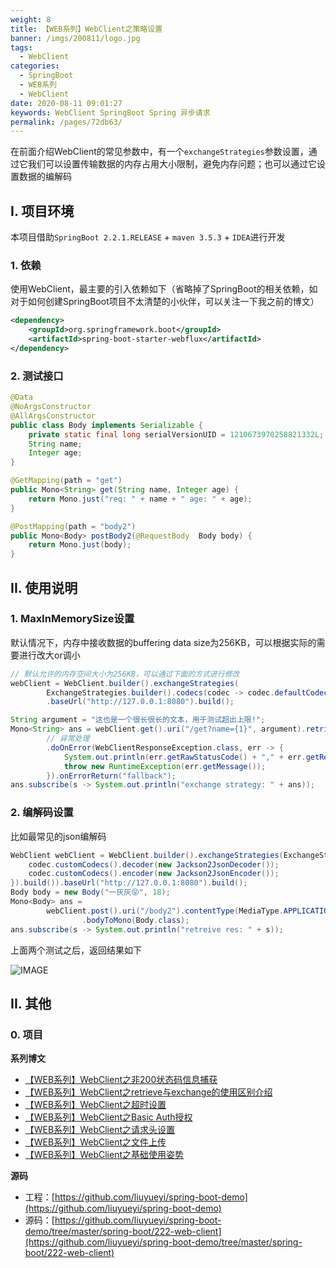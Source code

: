 ```yaml
---
weight: 8
title: 【WEB系列】WebClient之策略设置
banner: /imgs/200811/logo.jpg
tags: 
  - WebClient
categories: 
  - SpringBoot
  - WEB系列
  - WebClient
date: 2020-08-11 09:01:27
keywords: WebClient SpringBoot Spring 异步请求
permalink: /pages/72db63/
---
```


在前面介绍WebClient的常见参数中，有一个`exchangeStrategies`参数设置，通过它我们可以设置传输数据的内存占用大小限制，避免内存问题；也可以通过它设置数据的编解码

<!-- more -->

## I. 项目环境

本项目借助`SpringBoot 2.2.1.RELEASE` + `maven 3.5.3` + `IDEA`进行开发

### 1. 依赖

使用WebClient，最主要的引入依赖如下（省略掉了SpringBoot的相关依赖，如对于如何创建SpringBoot项目不太清楚的小伙伴，可以关注一下我之前的博文）

```xml
<dependency>
    <groupId>org.springframework.boot</groupId>
    <artifactId>spring-boot-starter-webflux</artifactId>
</dependency>
```

### 2. 测试接口

```java
@Data
@NoArgsConstructor
@AllArgsConstructor
public class Body implements Serializable {
    private static final long serialVersionUID = 1210673970258821332L;
    String name;
    Integer age;
}

@GetMapping(path = "get")
public Mono<String> get(String name, Integer age) {
    return Mono.just("req: " + name + " age: " + age);
}

@PostMapping(path = "body2")
public Mono<Body> postBody2(@RequestBody  Body body) {
    return Mono.just(body);
}
```

## II. 使用说明

### 1. MaxInMemorySize设置

默认情况下，内存中接收数据的buffering data size为256KB，可以根据实际的需要进行改大or调小


```java
// 默认允许的内存空间大小为256KB，可以通过下面的方式进行修改
webClient = WebClient.builder().exchangeStrategies(
        ExchangeStrategies.builder().codecs(codec -> codec.defaultCodecs().maxInMemorySize(10)).build())
        .baseUrl("http://127.0.0.1:8080").build();

String argument = "这也是一个很长很长的文本，用于测试超出上限!";
Mono<String> ans = webClient.get().uri("/get?name={1}", argument).retrieve().bodyToMono(String.class)
        // 异常处理
        .doOnError(WebClientResponseException.class, err -> {
            System.out.println(err.getRawStatusCode() + "," + err.getResponseBodyAsString());
            throw new RuntimeException(err.getMessage());
        }).onErrorReturn("fallback");
ans.subscribe(s -> System.out.println("exchange strategy: " + ans));
```

### 2. 编解码设置

比如最常见的json编解码

```java
WebClient webClient = WebClient.builder().exchangeStrategies(ExchangeStrategies.builder().codecs(codec -> {
    codec.customCodecs().decoder(new Jackson2JsonDecoder());
    codec.customCodecs().encoder(new Jackson2JsonEncoder());
}).build()).baseUrl("http://127.0.0.1:8080").build();
Body body = new Body("一灰灰😝", 18);
Mono<Body> ans =
        webClient.post().uri("/body2").contentType(MediaType.APPLICATION_JSON).bodyValue(body).retrieve()
                .bodyToMono(Body.class);
ans.subscribe(s -> System.out.println("retreive res: " + s));
```


上面两个测试之后，返回结果如下

![IMAGE](/imgs/200811/00.jpg)


## II. 其他

### 0. 项目

**系列博文**

- [【WEB系列】WebClient之非200状态码信息捕获](http://spring.hhui.top/spring-blog/2020/08/03/200803-SpringBoot%E7%B3%BB%E5%88%97WebClient%E4%B9%8B%E9%9D%9E200%E7%8A%B6%E6%80%81%E7%A0%81%E4%BF%A1%E6%81%AF%E6%8D%95%E8%8E%B7/)
- [【WEB系列】WebClient之retrieve与exchange的使用区别介绍](http://spring.hhui.top/spring-blog/2020/07/28/200728-SpringBoot%E7%B3%BB%E5%88%97WebClient%E4%B9%8Bretrieve%E4%B8%8Eexchange%E7%9A%84%E4%BD%BF%E7%94%A8%E5%8C%BA%E5%88%AB%E4%BB%8B%E7%BB%8D/)
- [【WEB系列】WebClient之超时设置](http://spring.hhui.top/spring-blog/2020/07/17/200717-SpringBoot%E7%B3%BB%E5%88%97WebClient%E4%B9%8B%E8%B6%85%E6%97%B6%E8%AE%BE%E7%BD%AE/)
- [【WEB系列】WebClient之Basic Auth授权](http://spring.hhui.top/spring-blog/2020/07/16/200716-SpringBoot%E7%B3%BB%E5%88%97WebClient%E4%B9%8BBasic-Auth%E6%8E%88%E6%9D%83/)
- [【WEB系列】WebClient之请求头设置](http://spring.hhui.top/spring-blog/2020/07/14/200714-SpringBoot%E7%B3%BB%E5%88%97WebClient%E4%B9%8B%E8%AF%B7%E6%B1%82%E5%A4%B4%E8%AE%BE%E7%BD%AE/)
- [【WEB系列】WebClient之文件上传](http://spring.hhui.top/spring-blog/2020/07/13/200713-SpringBoot%E7%B3%BB%E5%88%97WebClient%E4%B9%8B%E6%96%87%E4%BB%B6%E4%B8%8A%E4%BC%A0/)
- [【WEB系列】WebClient之基础使用姿势](http://spring.hhui.top/spring-blog/2020/07/09/200709-SpringBoot%E7%B3%BB%E5%88%97WebClient%E4%B9%8B%E5%9F%BA%E7%A1%80%E4%BD%BF%E7%94%A8%E5%A7%BF%E5%8A%BF/)

**源码**

- 工程：[https://github.com/liuyueyi/spring-boot-demo](https://github.com/liuyueyi/spring-boot-demo)
- 源码：[https://github.com/liuyueyi/spring-boot-demo/tree/master/spring-boot/222-web-client](https://github.com/liuyueyi/spring-boot-demo/tree/master/spring-boot/222-web-client)



